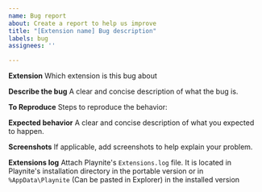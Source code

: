 ```yaml
---
name: Bug report
about: Create a report to help us improve
title: "[Extension name] Bug description"
labels: bug
assignees: ''

---
```


**Extension**
Which extension is this bug about

**Describe the bug**
A clear and concise description of what the bug is.

**To Reproduce**
Steps to reproduce the behavior:

**Expected behavior**
A clear and concise description of what you expected to happen.

**Screenshots**
If applicable, add screenshots to help explain your problem.

**Extensions log**
Attach Playnite's `Extensions.log` file. It is located in Playnite's installation directory in the portable version or in `%AppData\Playnite` (Can be pasted in Explorer) in the installed version
